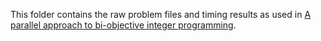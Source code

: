 This folder contains the raw problem files and timing results as used in [A
parallel approach to bi-objective integer
programming](https://arxiv.org/abs/1701.08920).

